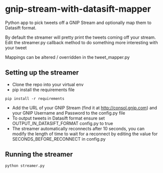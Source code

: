 # gnip-stream-with-datasift-mapper
Python app to pick tweets off a GNIP Stream and optionally map them to Datasift format.

By default the streamer will pretty print the tweets coming off your stream. Edit the streamer.py callback method to do something more interesting with your tweet

Mappings can be altered / overridden in the tweet_mapper.py

## Setting up the streamer
- Clone the repo into your virtual env
- pip install the requirements file

```pip install -r requirements```

- Add the URL of your GNIP Stream (find it at http://consol.gnip.com) and your GNIP Username and Password to the config.py file
- To output tweets in Datasift format ensure set OUTPUT_IN_DATASIFT_FORMAT config.py to true
- The streamer automatically reconnects after 10 seconds, you can modify the length of time to wait for a reconnect by editing the value for SECONDS_BEFORE_RECONNECT in config.py

## Running the streamer

```python streamer.py```
